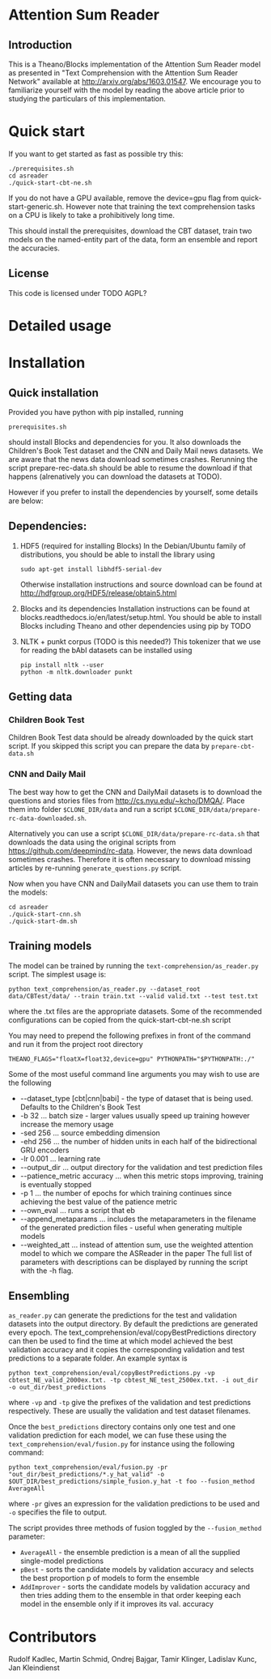 # Attention Sum Reader

## Introduction

This is a Theano/Blocks implementation of the Attention Sum Reader model as presented in "Text Comprehension with the Attention Sum Reader Network" available at http://arxiv.org/abs/1603.01547.
We encourage you to familiarize yourself with the model by reading the above article prior to studying the particulars of this implementation.

# Quick start
If you want to get started as fast as possible try this:
```
./prerequisites.sh
cd asreader
./quick-start-cbt-ne.sh
```
If you do not have a GPU available, remove the device=gpu flag from quick-start-generic.sh. However note that training the text comprehension tasks on a CPU is likely to take a prohibitively long time.


This should install the prerequisites, download the CBT dataset, train two models on the named-entity part of the data, form an ensemble and report the accuracies.


## License
This code is licensed under TODO AGPL?


# Detailed usage

# Installation

## Quick installation
Provided you have python with pip installed, running
```
prerequisites.sh
```
should install Blocks and dependencies for you.
It also downloads the Children's Book Test dataset and the CNN and Daily Mail news datasets. We are aware that
the news data download sometimes crashes. Rerunning the script prepare-rec-data.sh should be able to resume
the download if that happens (alrenatively you can download the datasets at TODO).

However if you prefer to install the dependencies by yourself, some details are below:

## Dependencies:
1. HDF5 (required for installing Blocks)
    In the Debian/Ubuntu family of distributions, you should be able to install the library using
    ```
    sudo apt-get install libhdf5-serial-dev
    ```
    Otherwise installation instructions and source download can be found at http://hdfgroup.org/HDF5/release/obtain5.html
2. Blocks and its dependencies
    Installation instructions can be found at blocks.readthedocs.io/en/latest/setup.html.
    You should be able to install Blocks including Theano and other dependencies using pip by TODO

3. NLTK + punkt corpus (TODO is this needed?)
   This tokenizer that we use for reading the bAbI datasets can be installed using
   ```
   pip install nltk --user
   python -m nltk.downloader punkt
    ```



## Getting data
### Children Book Test
Children Book Test data should be already downloaded by the quick start script. If you skipped this script you can prepare the data by `prepare-cbt-data.sh`

### CNN and Daily Mail
The best way how to get the CNN and DailyMail datasets is to download the questions and stories files from http://cs.nyu.edu/~kcho/DMQA/.
Place them into folder `$CLONE_DIR/data` and run a script `$CLONE_DIR/data/prepare-rc-data-downloaded.sh`.

Alternatively you can use a script `$CLONE_DIR/data/prepare-rc-data.sh` that downloads the data using the original scripts from https://github.com/deepmind/rc-data. However,
the news data download sometimes crashes. Therefore it is often necessary to download missing articles by re-running `generate_questions.py` script.

Now when you have CNN and DailyMail datasets you can use them to train the models:
```
cd asreader
./quick-start-cnn.sh
./quick-start-dm.sh
```

## Training models
The model can be trained by running the `text-comprehension/as_reader.py` script. The simplest usage is:
```
python text_comprehension/as_reader.py --dataset_root data/CBTest/data/ --train train.txt --valid valid.txt --test test.txt
```
where the .txt files are the appropriate datasets. Some of the recommended configurations can be copied from the quick-start-cbt-ne.sh script

You may need to prepend the following prefixes in front of the command and run it from the project root directory
```
THEANO_FLAGS="floatX=float32,device=gpu" PYTHONPATH="$PYTHONPATH:./"
```
Some of the most useful command line arguments you may wish to use are the following
* --dataset_type [cbt|cnn|babi] - the type of dataset that is being used. Defaults to the Children's Book Test
* -b 32 ... batch size - larger values usually speed up training however increase the memory usage
* -sed 256 ... source embedding dimension
* -ehd 256 ... the number of hidden units in each half of the bidirectional GRU encoders
* -lr 0.001 ... learning rate
* --output_dir ... output directory for the validation and test prediction files
* --patience_metric accuracy ... when this metric stops improving, training is eventually stopped
* -p 1 ... the number of epochs for which training continues since achieving the best value of the patience metric
* --own_eval ... runs a script that eb
* --append_metaparams ... includes the metaparameters in the filename of the generated prediction files - useful when generating multiple models
* --weighted_att ... instead of attention sum, use the weighted attention model to which we compare the ASReader in the paper
The full list of parameters with descriptions can be displayed by running the script with the -h flag.


## Ensembling
`as_reader.py` can generate the predictions for the test and validation datasets into the output directory. By default the predictions are generated every epoch. The text_comprehension/eval/copyBestPredictions directory can then be used to find the time at which model achieved the best validation accuracy and it copies the corresponding validation and test predictions to a separate folder.
An example syntax is
```
python text_comprehension/eval/copyBestPredictions.py -vp cbtest_NE_valid_2000ex.txt. -tp cbtest_NE_test_2500ex.txt. -i out_dir -o out_dir/best_predictions
```
where `-vp` and `-tp` give the prefixes of the validation and test predictions respectively. These are usually the validation and test dataset filenames.

Once the `best_predictions` directory contains only one test and one validation prediction for each model, we can fuse these using the `text_comprehension/eval/fusion.py` for instance using the following command:
```
python text_comprehension/eval/fusion.py -pr "out_dir/best_predictions/*.y_hat_valid" -o $OUT_DIR/best_predictions/simple_fusion.y_hat -t foo --fusion_method AverageAll
```
where `-pr` gives an expression for the validation predictions to be used and `-o` specifies the file to output.

The script provides three methods of fusion toggled by the `--fusion_method` parameter:
* `AverageAll` - the ensemble prediction is a mean of all the supplied single-model predictions
* `pBest` - sorts the candidate models by validation accuracy and selects the best proportion p of models to form the ensemble
* `AddImprover` - sorts the candidate models by validation accuracy and then tries adding them to the ensemble in that order
              keeping each model in the ensemble only if it improves its val. accuracy


# Contributors
Rudolf Kadlec, Martin Schmid, Ondrej Bajgar, Tamir Klinger, Ladislav Kunc, Jan Kleindienst
